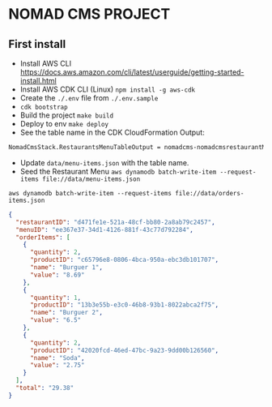 # NOMAD CMS PROJECT

## First install

- Install AWS CLI <https://docs.aws.amazon.com/cli/latest/userguide/getting-started-install.html>
- Install AWS CDK CLI (Linux) `npm install -g aws-cdk`
- Create the `./.env` file from `./.env.sample`
- `cdk bootstrap`
- Build the project `make build`
- Deploy to env `make deploy`
- See the table name in the CDK CloudFormation Output:

```bash
NomadCmsStack.RestaurantsMenuTableOutput = nomadcms-nomadcmsrestaurantMenuTableC16A7176-1U0ESG9QMO01B
```

- Update `data/menu-items.json` with the table name.
- Seed the Restaurant Menu `aws dynamodb batch-write-item --request-items file://data/menu-items.json`


`aws dynamodb batch-write-item --request-items file://data/orders-items.json`

```JSON
{
  "restaurantID": "d471fe1e-521a-48cf-bb80-2a8ab79c2457",
  "menuID": "ee367e37-34d1-4126-881f-43c77d792284",
  "orderItems": [
    {
      "quantity": 2,
      "productID": "c65796e8-0806-4bca-950a-ebc3db101707",
      "name": "Burguer 1",
      "value": "8.69"
    },
    {
      "quantity": 1,
      "productID": "13b3e55b-e3c0-46b8-93b1-8022abca2f75",
      "name": "Burguer 2",
      "value": "6.5"
    },
    {
      "quantity": 2,
      "productID": "42020fcd-46ed-47bc-9a23-9dd00b126560",
      "name": "Soda",
      "value": "2.75"
    }
  ],
  "total": "29.38"
}
```